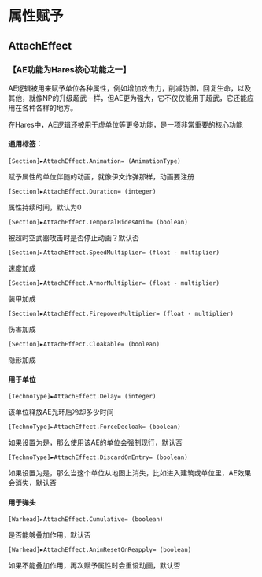 属性赋予
=========
AttachEffect
--------------

### 【AE功能为Hares核心功能之一】

AE逻辑被用来赋予单位各种属性，例如增加攻击力，削减防御，回复生命，以及其他，就像NP的升级超武一样，但AE更为强大，它不仅仅能用于超武，它还能应用在各种各样的地方。

在Hares中，AE逻辑还被用于虚单位等更多功能，是一项非常重要的核心功能

#### 通用标签：

    [Section]►AttachEffect.Animation= (AnimationType)

赋予属性的单位伴随的动画，就像伊文炸弹那样，动画要注册

    [Section]►AttachEffect.Duration= (integer) 

属性持续时间，默认为0

    [Section]►AttachEffect.TemporalHidesAnim= (boolean)

被超时空武器攻击时是否停止动画？默认否

    [Section]►AttachEffect.SpeedMultiplier= (float - multiplier)

速度加成

    [Section]►AttachEffect.ArmorMultiplier= (float - multiplier)

装甲加成

    [Section]►AttachEffect.FirepowerMultiplier= (float - multiplier)

伤害加成

    [Section]►AttachEffect.Cloakable= (boolean)

隐形加成

#### 用于单位

    [TechnoType]►AttachEffect.Delay= (integer)

该单位释放AE光环后冷却多少时间

    [TechnoType]►AttachEffect.ForceDecloak= (boolean)

如果设置为是，那么使用该AE的单位会强制现行，默认否

    [TechnoType]►AttachEffect.DiscardOnEntry= (boolean)

如果设置为是，那么当这个单位从地图上消失，比如进入建筑或单位里，AE效果会消失，默认否

#### 用于弹头

    [Warhead]►AttachEffect.Cumulative= (boolean)

是否能够叠加作用，默认否

    [Warhead]►AttachEffect.AnimResetOnReapply= (boolean)

如果不能叠加作用，再次赋予属性时会重设动画，默认否
